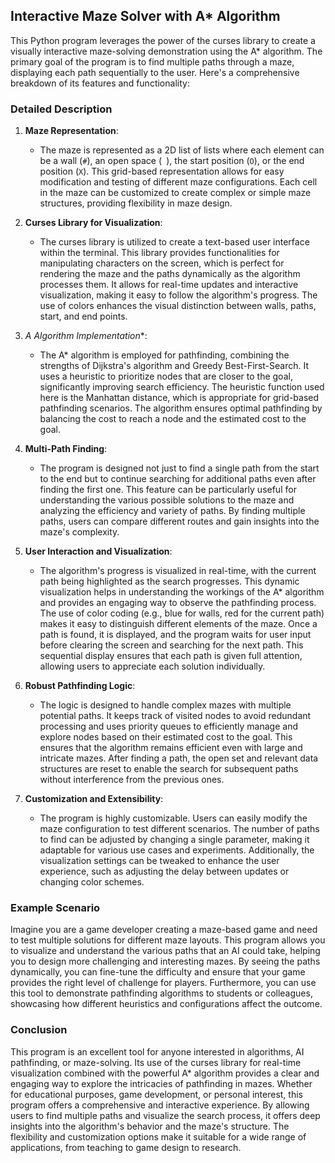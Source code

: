 ## Interactive Maze Solver with A* Algorithm

This Python program leverages the power of the curses library to create a visually interactive maze-solving demonstration using the A* algorithm. The primary goal of the program is to find multiple paths through a maze, displaying each path sequentially to the user. Here's a comprehensive breakdown of its features and functionality:

### Detailed Description

1. **Maze Representation**:
    - The maze is represented as a 2D list of lists where each element can be a wall (`#`), an open space (` `), the start position (`O`), or the end position (`X`). This grid-based representation allows for easy modification and testing of different maze configurations. Each cell in the maze can be customized to create complex or simple maze structures, providing flexibility in maze design.

2. **Curses Library for Visualization**:
    - The curses library is utilized to create a text-based user interface within the terminal. This library provides functionalities for manipulating characters on the screen, which is perfect for rendering the maze and the paths dynamically as the algorithm processes them. It allows for real-time updates and interactive visualization, making it easy to follow the algorithm's progress. The use of colors enhances the visual distinction between walls, paths, start, and end points.

3. **A* Algorithm Implementation**:
    - The A* algorithm is employed for pathfinding, combining the strengths of Dijkstra's algorithm and Greedy Best-First-Search. It uses a heuristic to prioritize nodes that are closer to the goal, significantly improving search efficiency. The heuristic function used here is the Manhattan distance, which is appropriate for grid-based pathfinding scenarios. The algorithm ensures optimal pathfinding by balancing the cost to reach a node and the estimated cost to the goal.

4. **Multi-Path Finding**:
    - The program is designed not just to find a single path from the start to the end but to continue searching for additional paths even after finding the first one. This feature can be particularly useful for understanding the various possible solutions to the maze and analyzing the efficiency and variety of paths. By finding multiple paths, users can compare different routes and gain insights into the maze's complexity.

5. **User Interaction and Visualization**:
    - The algorithm's progress is visualized in real-time, with the current path being highlighted as the search progresses. This dynamic visualization helps in understanding the workings of the A* algorithm and provides an engaging way to observe the pathfinding process. The use of color coding (e.g., blue for walls, red for the current path) makes it easy to distinguish different elements of the maze. Once a path is found, it is displayed, and the program waits for user input before clearing the screen and searching for the next path. This sequential display ensures that each path is given full attention, allowing users to appreciate each solution individually.

6. **Robust Pathfinding Logic**:
    - The logic is designed to handle complex mazes with multiple potential paths. It keeps track of visited nodes to avoid redundant processing and uses priority queues to efficiently manage and explore nodes based on their estimated cost to the goal. This ensures that the algorithm remains efficient even with large and intricate mazes. After finding a path, the open set and relevant data structures are reset to enable the search for subsequent paths without interference from the previous ones.

7. **Customization and Extensibility**:
    - The program is highly customizable. Users can easily modify the maze configuration to test different scenarios. The number of paths to find can be adjusted by changing a single parameter, making it adaptable for various use cases and experiments. Additionally, the visualization settings can be tweaked to enhance the user experience, such as adjusting the delay between updates or changing color schemes.

### Example Scenario

Imagine you are a game developer creating a maze-based game and need to test multiple solutions for different maze layouts. This program allows you to visualize and understand the various paths that an AI could take, helping you to design more challenging and interesting mazes. By seeing the paths dynamically, you can fine-tune the difficulty and ensure that your game provides the right level of challenge for players. Furthermore, you can use this tool to demonstrate pathfinding algorithms to students or colleagues, showcasing how different heuristics and configurations affect the outcome.

### Conclusion

This program is an excellent tool for anyone interested in algorithms, AI pathfinding, or maze-solving. Its use of the curses library for real-time visualization combined with the powerful A* algorithm provides a clear and engaging way to explore the intricacies of pathfinding in mazes. Whether for educational purposes, game development, or personal interest, this program offers a comprehensive and interactive experience. By allowing users to find multiple paths and visualize the search process, it offers deep insights into the algorithm's behavior and the maze's structure. The flexibility and customization options make it suitable for a wide range of applications, from teaching to game design to research.
